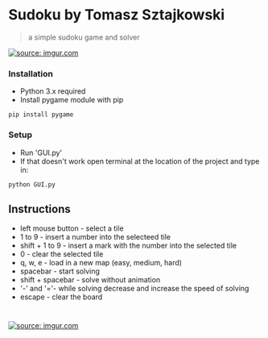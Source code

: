 # Sudoku by Tomasz Sztajkowski
> a simple sudoku game and solver

<a href="https://imgur.com/JP4TpR3"><img src="https://i.imgur.com/JP4TpR3.gif" title="source: imgur.com" /></a>

### Installation
- Python 3.x required
- Install pygame module with pip
```shell
pip install pygame
```

### Setup

- Run 'GUI.py'
- If that doesn't work open terminal at the location of the project and type in:
```shell
python GUI.py
```

## Instructions
- left mouse button - select a tile
- 1 to 9 - insert a number into the selecteed tile
- shift + 1 to 9 - insert a mark with the number into the selected tile
- 0 - clear the selected tile
- q, w, e - load in a new map (easy, medium, hard)
- spacebar - start solving
- shift + spacebar - solve without animation
- '-' and '='- while solving decrease and increase the speed of solving
- escape - clear the board
#
<a href="https://imgur.com/oDpyWtd"><img src="https://i.imgur.com/oDpyWtd.png" title="source: imgur.com" /></a>
